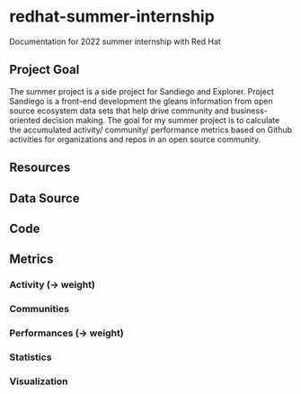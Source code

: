 # redhat-summer-internship
Documentation for 2022 summer internship with Red Hat

## Project Goal
The summer project is a side project for Sandiego and Explorer. Project Sandiego is a front-end development the gleans information from open source ecosystem data sets that help drive community and business-oriented decision making. The goal for my summer project is to calculate the accumulated activity/ community/ performance metrics based on Github activities for organizations and repos in an open source community.

## Resources

## Data Source

## Code

## Metrics
### Activity (-> weight)

### Communities

### Performances (-> weight)

### Statistics

### Visualization